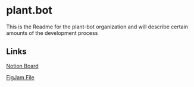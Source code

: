 # plant.bot

This is the Readme for the plant-bot organization and will describe certain amounts of the development process

## Links
[Notion Board](https://abiding-rise-dc1.notion.site/plant-bot-765d753a7fcd4434970d21457e9918ee)

[FigJam File](https://www.figma.com/file/49UfrwzaDuU4HBBovxP2ve/plant.bot?node-id=0%3A1)
